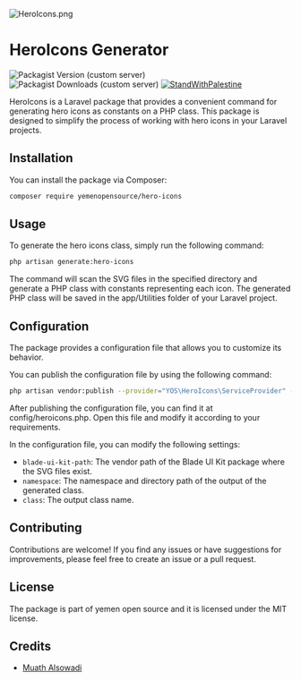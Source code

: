 ![HeroIcons.png](https://banners.beyondco.de/Hero%20Icons.png?theme=light&packageManager=composer+require&packageName=yemenopensource%2Fhero-icons&pattern=architect&style=style_1&description=A+convenient+command+for+generating+hero+icons+as+constants+on+a+PHP+class.&md=1&showWatermark=1&fontSize=100px&images=code)

# HeroIcons Generator

![Packagist Version (custom server)](https://img.shields.io/packagist/v/yemenopensource/hero-icons)
![Packagist Downloads (custom server)](https://img.shields.io/packagist/dt/yemenopensource/hero-icons)
[![StandWithPalestine](https://raw.githubusercontent.com/TheBSD/StandWithPalestine/main/badges/StandWithPalestine.svg)](https://github.com/TheBSD/StandWithPalestine/blob/main/docs/README.md)


HeroIcons is a Laravel package that provides a convenient command for generating hero icons as constants on a PHP class. This package is designed to simplify the process of working with hero icons in your Laravel projects.

## Installation

You can install the package via Composer:

```bash
composer require yemenopensource/hero-icons
```

## Usage

To generate the hero icons class, simply run the following command:

```bash
php artisan generate:hero-icons
```

The command will scan the SVG files in the specified directory and generate a PHP class with constants representing each icon. The generated PHP class will be saved in the app/Utilities folder of your Laravel project.

## Configuration


The package provides a configuration file that allows you to customize its behavior.

You can publish the configuration file by using the following command:

```bash
php artisan vendor:publish --provider="YOS\HeroIcons\ServiceProvider" --tag="config"
```

After publishing the configuration file, you can find it at config/heroicons.php. Open this file and modify it according to your requirements.

In the configuration file, you can modify the following settings:

- `blade-ui-kit-path`: The vendor path of the Blade UI Kit package where the SVG files exist.
- `namespace`: The namespace and directory path of the output of the generated class.
- `class`: The output class name.

## Contributing

Contributions are welcome! If you find any issues or have suggestions for improvements, please feel free to create an issue or a pull request.

## License

The package is part of yemen open source and it is licensed under the MIT license.

## Credits

- [Muath Alsowadi](https://github.com/muath-ye)
